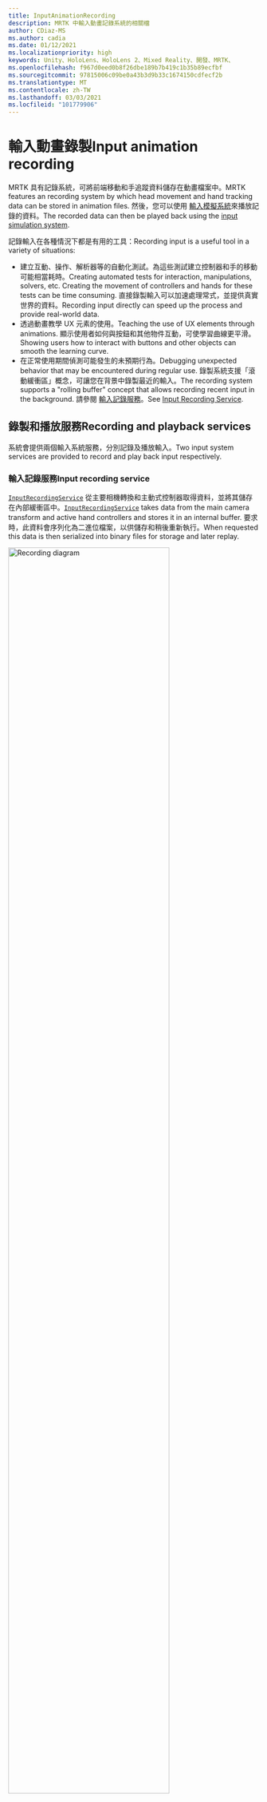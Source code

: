 ```yaml
---
title: InputAnimationRecording
description: MRTK 中輸入動畫記錄系統的相關檔
author: CDiaz-MS
ms.author: cadia
ms.date: 01/12/2021
ms.localizationpriority: high
keywords: Unity、HoloLens、HoloLens 2、Mixed Reality、開發、MRTK、
ms.openlocfilehash: f967d0eed0b8f26dbe189b7b419c1b35b89ecfbf
ms.sourcegitcommit: 97815006c09be0a43b3d9b33c1674150cdfecf2b
ms.translationtype: MT
ms.contentlocale: zh-TW
ms.lasthandoff: 03/03/2021
ms.locfileid: "101779906"
---
```

# <a name="input-animation-recording"></a><span data-ttu-id="062e9-104">輸入動畫錄製</span><span class="sxs-lookup"><span data-stu-id="062e9-104">Input animation recording</span></span>

<span data-ttu-id="062e9-105">MRTK 具有記錄系統，可將前端移動和手追蹤資料儲存在動畫檔案中。</span><span class="sxs-lookup"><span data-stu-id="062e9-105">MRTK features an recording system by which head movement and hand tracking data can be stored in animation files.</span></span> <span data-ttu-id="062e9-106">然後，您可以使用 [輸入模擬系統](input-simulation-service.md)來播放記錄的資料。</span><span class="sxs-lookup"><span data-stu-id="062e9-106">The recorded data can then be played back using the [input simulation system](input-simulation-service.md).</span></span>

<span data-ttu-id="062e9-107">記錄輸入在各種情況下都是有用的工具：</span><span class="sxs-lookup"><span data-stu-id="062e9-107">Recording input is a useful tool in a variety of situations:</span></span>

* <span data-ttu-id="062e9-108">建立互動、操作、解析器等的自動化測試。為這些測試建立控制器和手的移動可能相當耗時。</span><span class="sxs-lookup"><span data-stu-id="062e9-108">Creating automated tests for interaction, manipulations, solvers, etc. Creating the movement of controllers and hands for these tests can be time consuming.</span></span> <span data-ttu-id="062e9-109">直接錄製輸入可以加速處理常式，並提供真實世界的資料。</span><span class="sxs-lookup"><span data-stu-id="062e9-109">Recording input directly can speed up the process and provide real-world data.</span></span>
* <span data-ttu-id="062e9-110">透過動畫教學 UX 元素的使用。</span><span class="sxs-lookup"><span data-stu-id="062e9-110">Teaching the use of UX elements through animations.</span></span>
  <span data-ttu-id="062e9-111">顯示使用者如何與按鈕和其他物件互動，可使學習曲線更平滑。</span><span class="sxs-lookup"><span data-stu-id="062e9-111">Showing users how to interact with buttons and other objects can smooth the learning curve.</span></span>
* <span data-ttu-id="062e9-112">在正常使用期間偵測可能發生的未預期行為。</span><span class="sxs-lookup"><span data-stu-id="062e9-112">Debugging unexpected behavior that may be encountered during regular use.</span></span>
  <span data-ttu-id="062e9-113">錄製系統支援「滾動緩衝區」概念，可讓您在背景中錄製最近的輸入。</span><span class="sxs-lookup"><span data-stu-id="062e9-113">The recording system supports a "rolling buffer" concept that allows recording recent input in the background.</span></span>
  <span data-ttu-id="062e9-114">請參閱 [輸入記錄服務](#input-recording-service)。</span><span class="sxs-lookup"><span data-stu-id="062e9-114">See [Input Recording Service](#input-recording-service).</span></span>

## <a name="recording-and-playback-services"></a><span data-ttu-id="062e9-115">錄製和播放服務</span><span class="sxs-lookup"><span data-stu-id="062e9-115">Recording and playback services</span></span>

<span data-ttu-id="062e9-116">系統會提供兩個輸入系統服務，分別記錄及播放輸入。</span><span class="sxs-lookup"><span data-stu-id="062e9-116">Two input system services are provided to record and play back input respectively.</span></span>

### <a name="input-recording-service"></a><span data-ttu-id="062e9-117">輸入記錄服務</span><span class="sxs-lookup"><span data-stu-id="062e9-117">Input recording service</span></span>

<span data-ttu-id="062e9-118">[`InputRecordingService`](xref:Microsoft.MixedReality.Toolkit.Input.InputRecordingService) 從主要相機轉換和主動式控制器取得資料，並將其儲存在內部緩衝區中。</span><span class="sxs-lookup"><span data-stu-id="062e9-118">[`InputRecordingService`](xref:Microsoft.MixedReality.Toolkit.Input.InputRecordingService) takes data from the main camera transform and active hand controllers and stores it in an internal buffer.</span></span> <span data-ttu-id="062e9-119">要求時，此資料會序列化為二進位檔案，以供儲存和稍後重新執行。</span><span class="sxs-lookup"><span data-stu-id="062e9-119">When requested this data is then serialized into binary files for storage and later replay.</span></span>

<a target="_blank" href="../images/input-simulation/MRTK_InputAnimation_RecordingDiagram.png">
  <img src="../images/input-simulation/MRTK_InputAnimation_RecordingDiagram.png" title="錄製輸入動畫" width="80%" alt="Recording diagram" class="center" />
</a>

<span data-ttu-id="062e9-121">若要開始錄製輸入，請呼叫 [`StartRecording`](xref:Microsoft.MixedReality.Toolkit.Input.IMixedRealityInputRecordingService.StartRecording) 函數。</span><span class="sxs-lookup"><span data-stu-id="062e9-121">To start recording input call the [`StartRecording`](xref:Microsoft.MixedReality.Toolkit.Input.IMixedRealityInputRecordingService.StartRecording) function.</span></span> <span data-ttu-id="062e9-122">[`StopRecording`](xref:Microsoft.MixedReality.Toolkit.Input.IMixedRealityInputRecordingService.StopRecording) 會暫停錄製 (但無法捨棄目前為止所記錄的資料， [`DiscardRecordedInput`](xref:Microsoft.MixedReality.Toolkit.Input.IMixedRealityInputRecordingService.DiscardRecordedInput) 如有必要，請使用來執行此動作) 。</span><span class="sxs-lookup"><span data-stu-id="062e9-122">[`StopRecording`](xref:Microsoft.MixedReality.Toolkit.Input.IMixedRealityInputRecordingService.StopRecording) will pause recording (but not discard the data recorded so far, use [`DiscardRecordedInput`](xref:Microsoft.MixedReality.Toolkit.Input.IMixedRealityInputRecordingService.DiscardRecordedInput) to do this if needed).</span></span>

<span data-ttu-id="062e9-123">根據預設，記錄緩衝區的大小限制為30秒。</span><span class="sxs-lookup"><span data-stu-id="062e9-123">By default the size of the recording buffer is limited to 30 seconds.</span></span> <span data-ttu-id="062e9-124">這可讓錄製服務在背景中保持錄製，而不會累積太多資料，然後在需要時儲存最後30秒。</span><span class="sxs-lookup"><span data-stu-id="062e9-124">This allows the recording service to keep recording in the background without accumulating too much data, and then save the last 30 seconds when required.</span></span> <span data-ttu-id="062e9-125">您可以使用屬性來變更時間間隔 [`RecordingBufferTimeLimit`](xref:Microsoft.MixedReality.Toolkit.Input.IMixedRealityInputRecordingService.RecordingBufferTimeLimit) ，也可以使用選項來限制錄製 [`UseBufferTimeLimit`](xref:Microsoft.MixedReality.Toolkit.Input.IMixedRealityInputRecordingService.UseBufferTimeLimit) 。</span><span class="sxs-lookup"><span data-stu-id="062e9-125">The time interval can be changed using the [`RecordingBufferTimeLimit`](xref:Microsoft.MixedReality.Toolkit.Input.IMixedRealityInputRecordingService.RecordingBufferTimeLimit) property, or recording can be unlimited using the [`UseBufferTimeLimit`](xref:Microsoft.MixedReality.Toolkit.Input.IMixedRealityInputRecordingService.UseBufferTimeLimit) option.</span></span>

<span data-ttu-id="062e9-126">您可以使用 [SaveInputAnimation](xref:Microsoft.MixedReality.Toolkit.Input.IMixedRealityInputRecordingService.SaveInputAnimation*) 函式，將記錄緩衝區中的資料儲存在二進位檔案中。</span><span class="sxs-lookup"><span data-stu-id="062e9-126">The data in the recording buffer can be saved in a binary file using the [SaveInputAnimation](xref:Microsoft.MixedReality.Toolkit.Input.IMixedRealityInputRecordingService.SaveInputAnimation*) function.</span></span>

<span data-ttu-id="062e9-127">如需二進位檔案格式的詳細資訊，請參閱 [輸入動畫檔案格式規格](input-animation-file-format.md)。</span><span class="sxs-lookup"><span data-stu-id="062e9-127">For details on the binary file format see [Input Animation File Format Specification](input-animation-file-format.md).</span></span>

### <a name="input-playback-service"></a><span data-ttu-id="062e9-128">輸入播放服務</span><span class="sxs-lookup"><span data-stu-id="062e9-128">Input playback service</span></span>

<span data-ttu-id="062e9-129">[`InputPlaybackService`](xref:Microsoft.MixedReality.Toolkit.Input.InputPlaybackService) 讀取具有輸入動畫資料的二進位檔案，然後透過 [InputSimulationService](xref:Microsoft.MixedReality.Toolkit.Input.InputSimulationService) 套用此資料，以重新建立錄製的移動。</span><span class="sxs-lookup"><span data-stu-id="062e9-129">[`InputPlaybackService`](xref:Microsoft.MixedReality.Toolkit.Input.InputPlaybackService) reads a binary file with input animation data and then applies this data through the [InputSimulationService](xref:Microsoft.MixedReality.Toolkit.Input.InputSimulationService) to recreate the recorded movements.</span></span>

<a target="_blank" href="../images/input-simulation/MRTK_InputAnimation_PlaybackDiagram.png">
  <img src="../images/input-simulation/MRTK_InputAnimation_PlaybackDiagram.png" title="播放輸入動畫" width="80%" alt="Play Back diagram" class="center" />
</a>

<span data-ttu-id="062e9-131">若要開始播放輸入動畫，應該使用 [LoadInputAnimation](xref:Microsoft.MixedReality.Toolkit.Input.IMixedRealityInputPlaybackService.LoadInputAnimation*) 函式從檔案載入。</span><span class="sxs-lookup"><span data-stu-id="062e9-131">To start playing back input animation it should be loaded from a file using the [LoadInputAnimation](xref:Microsoft.MixedReality.Toolkit.Input.IMixedRealityInputPlaybackService.LoadInputAnimation*) function.</span></span>

<span data-ttu-id="062e9-132">呼叫 [播放](xref:Microsoft.MixedReality.Toolkit.Input.IMixedRealityInputPlaybackService.Play)、 [暫停](xref:Microsoft.MixedReality.Toolkit.Input.IMixedRealityInputPlaybackService.Play)或 [停止](xref:Microsoft.MixedReality.Toolkit.Input.IMixedRealityInputPlaybackService.Stop) 以控制動畫播放。</span><span class="sxs-lookup"><span data-stu-id="062e9-132">Call [Play](xref:Microsoft.MixedReality.Toolkit.Input.IMixedRealityInputPlaybackService.Play), [Pause](xref:Microsoft.MixedReality.Toolkit.Input.IMixedRealityInputPlaybackService.Play), or [Stop](xref:Microsoft.MixedReality.Toolkit.Input.IMixedRealityInputPlaybackService.Stop) to control the animation playback.</span></span>

<span data-ttu-id="062e9-133">目前的動畫時間也可以直接使用 [LocalTime](xref:Microsoft.MixedReality.Toolkit.Input.IMixedRealityInputPlaybackService.LocalTime) 屬性來控制。</span><span class="sxs-lookup"><span data-stu-id="062e9-133">The current animation time can also be controlled directly with the [LocalTime](xref:Microsoft.MixedReality.Toolkit.Input.IMixedRealityInputPlaybackService.LocalTime) property.</span></span>

> [!WARNING]
> <span data-ttu-id="062e9-134">藉由清除時間軸來迴圈或重設輸入動畫或直接設定， [`LocalTime`](xref:Microsoft.MixedReality.Toolkit.Input.IMixedRealityInputPlaybackService.LocalTime) 可能會在操作場景時產生非預期的結果！</span><span class="sxs-lookup"><span data-stu-id="062e9-134">Looping or resetting input animation or setting [`LocalTime`](xref:Microsoft.MixedReality.Toolkit.Input.IMixedRealityInputPlaybackService.LocalTime) directly by scrubbing the timeline may yield unexpected results when manipulating the scene!</span></span> <span data-ttu-id="062e9-135">只會記錄輸入移動，任何其他變更（例如移動物件或翻轉參數）都不會重設。</span><span class="sxs-lookup"><span data-stu-id="062e9-135">Only the input movements are recorded, any additional changes such as moving objects or flipping switches will not be reset.</span></span> <span data-ttu-id="062e9-136">如果已進行無法復原的變更，請務必重載場景。</span><span class="sxs-lookup"><span data-stu-id="062e9-136">Make sure to reload the scene if irreversible changes have been made.</span></span>

### <a name="editor-tools-for-recording-and-playing-input-animation"></a><span data-ttu-id="062e9-137">錄製和播放輸入動畫的編輯器工具</span><span class="sxs-lookup"><span data-stu-id="062e9-137">Editor tools for recording and playing input animation</span></span>

<span data-ttu-id="062e9-138">Unity 編輯器中有一些工具可用來錄製和檢查輸入動畫。</span><span class="sxs-lookup"><span data-stu-id="062e9-138">A number of tools exist in the Unity editor for recording and examining input animation.</span></span> <span data-ttu-id="062e9-139">您可以在 [ [輸入模擬工具] 視窗](input-simulation-service.md#input-simulation-tools-window)中存取這些工具，這些工具可以從混合現實工具組開啟， _> 公用程式 > 輸入模擬_ 功能表。</span><span class="sxs-lookup"><span data-stu-id="062e9-139">These tools can be accessed in the [input simulation tools window](input-simulation-service.md#input-simulation-tools-window), which can be opened from the _Mixed Reality Toolkit > Utilities > Input Simulation_ menu.</span></span>

> [!NOTE]
> <span data-ttu-id="062e9-140">輸入錄製和播放只能在播放模式下運作。</span><span class="sxs-lookup"><span data-stu-id="062e9-140">Input recording and playback only works during play mode.</span></span>

<span data-ttu-id="062e9-141">輸入錄製視窗有兩種模式：</span><span class="sxs-lookup"><span data-stu-id="062e9-141">The input recording window has two modes:</span></span>

* <span data-ttu-id="062e9-142">_錄製_ 在播放模式期間錄製輸入，並將其儲存至動畫檔案。</span><span class="sxs-lookup"><span data-stu-id="062e9-142">_Recording_ for recording input during play mode and saving it to animation files.</span></span>

  <span data-ttu-id="062e9-143">在錄製按鈕上切換時， [`InputRecordingService`](xref:Microsoft.MixedReality.Toolkit.Input.InputRecordingService) 已啟用記錄輸入。</span><span class="sxs-lookup"><span data-stu-id="062e9-143">When toggling on the recording button the [`InputRecordingService`](xref:Microsoft.MixedReality.Toolkit.Input.InputRecordingService) is enabled to record input.</span></span>
  <span data-ttu-id="062e9-144">關閉錄製按鈕時，會顯示檔案儲存選取範圍，且錄製的輸入動畫會儲存至選取的目的地。</span><span class="sxs-lookup"><span data-stu-id="062e9-144">When toggling off the recording button a file save selection is shown and the recorded input animation is saved to the selected destination.</span></span>

  <span data-ttu-id="062e9-145">您也可以在此模式中變更緩衝區時間限制。</span><span class="sxs-lookup"><span data-stu-id="062e9-145">The buffer time limit can also be changed in this mode.</span></span>

* <span data-ttu-id="062e9-146">_播放_ 以載入動畫檔案，然後透過輸入模擬系統重建輸入。</span><span class="sxs-lookup"><span data-stu-id="062e9-146">_Playback_ for loading animation files and then recreating input through the input simulation system.</span></span>

  <span data-ttu-id="062e9-147">必須先在此模式中載入動畫。</span><span class="sxs-lookup"><span data-stu-id="062e9-147">An animation must be loaded in this mode first.</span></span> <span data-ttu-id="062e9-148">在錄製模式中錄製輸入之後，會自動載入產生的動畫。</span><span class="sxs-lookup"><span data-stu-id="062e9-148">After recording input in recording mode the resulting animation is automatically loaded.</span></span> <span data-ttu-id="062e9-149">或者，按一下 [載入] 按鈕以選取現有的動畫檔。</span><span class="sxs-lookup"><span data-stu-id="062e9-149">Alternatively click the "Load" button to select an existing animation file.</span></span>

  <span data-ttu-id="062e9-150">從左至右的時間控制按鈕如下：</span><span class="sxs-lookup"><span data-stu-id="062e9-150">The time control buttons from left to right are:</span></span>

  * <span data-ttu-id="062e9-151">將播放時間 _重設_ 為動畫的開頭。</span><span class="sxs-lookup"><span data-stu-id="062e9-151">_Reset_ the playback time to the start of the animation.</span></span>
  * <span data-ttu-id="062e9-152">在一段時間內持續 _播放_ 動畫。</span><span class="sxs-lookup"><span data-stu-id="062e9-152">_Play_ animation continuously over time.</span></span>
  * <span data-ttu-id="062e9-153">_向前復原一次步驟。_</span><span class="sxs-lookup"><span data-stu-id="062e9-153">_Step_ forward one time step.</span></span>

  <span data-ttu-id="062e9-154">滑杆也可以用來清除動畫時間軸。</span><span class="sxs-lookup"><span data-stu-id="062e9-154">The slider can also be used to scrub through the animation timeline.</span></span>

> [!WARNING]
> <span data-ttu-id="062e9-155">在操作場景時，迴圈或重設輸入動畫或清除時間軸可能會產生非預期的結果！</span><span class="sxs-lookup"><span data-stu-id="062e9-155">Looping or resetting input animation or scrubbing the timeline may yield unexpected results when manipulating the scene!</span></span> <span data-ttu-id="062e9-156">只會記錄輸入移動，任何其他變更（例如移動物件或翻轉參數）都不會重設。</span><span class="sxs-lookup"><span data-stu-id="062e9-156">Only the input movements are recorded, any additional changes such as moving objects or flipping switches will not be reset.</span></span> <span data-ttu-id="062e9-157">如果已進行無法復原的變更，請務必重載場景。</span><span class="sxs-lookup"><span data-stu-id="062e9-157">Make sure to reload the scene if irreversible changes have been made.</span></span>
